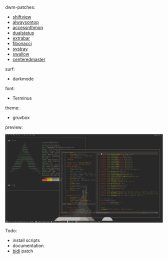 dwm-patches:
  * [shiftview](https://lists.suckless.org/dev/1104/7590.html)
  * [alwaysontop](https://dwm.suckless.org/patches/alwaysontop/)
  * [accessnthmon](https://dwm.suckless.org/patches/accessnthmonitor/)
  * [dualstatus](https://dwm.suckless.org/patches/dualstatus/)
  * [extrabar](https://dwm.suckless.org/patches/extrabar/)
  * [fibonacci](https://dwm.suckless.org/patches/vanitygaps/)
  * [systray](https://dwm.suckless.org/patches/systray/)
  * [swallow](https://dwm.suckless.org/patches/swallow/)
  * [centeredmaster](https://dwm.suckless.org/patches/centeredmaster/)

surf:
  * darkmode

font:
  * Terminus

theme:
  * gruvbox

preview:

![desktop](./images/desktop.png)

Todo:
  * install scripts
  * documentation
  * [bidi](https://dwm.suckless.org/patches/bidi/) patch
